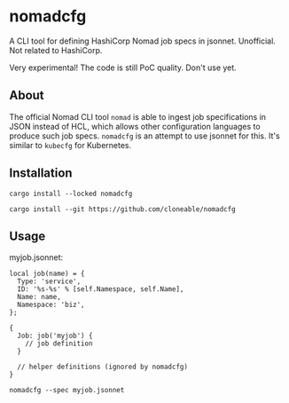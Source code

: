 # nomadcfg

A CLI tool for defining HashiCorp Nomad job specs in jsonnet. Unofficial. Not
related to HashiCorp.

Very experimental! The code is still PoC quality. Don't use yet.

## About

The official Nomad CLI tool `nomad` is able to ingest job specifications in JSON
instead of HCL, which allows other configuration languages to produce such job
specs. `nomadcfg` is an attempt to use jsonnet for this. It's similar to
`kubecfg` for Kubernetes.

## Installation

```shell
cargo install --locked nomadcfg
```

```shell
cargo install --git https://github.com/cloneable/nomadcfg
```

## Usage

myjob.jsonnet:

```jsonnet
local job(name) = {
  Type: 'service',
  ID: '%s-%s' % [self.Namespace, self.Name],
  Name: name,
  Namespace: 'biz',
};

{
  Job: job('myjob') {
    // job definition
  }

  // helper definitions (ignored by nomadcfg)
}
```

```shell
nomadcfg --spec myjob.jsonnet
```
